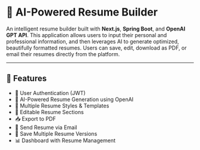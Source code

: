 # 🧠 AI-Powered Resume Builder

An intelligent resume builder built with **Next.js**, **Spring Boot**, and **OpenAI GPT API**. This application allows users to input their personal and professional information, and then leverages AI to generate optimized, beautifully formatted resumes. Users can save, edit, download as PDF, or email their resumes directly from the platform.

---

## 🚀 Features

- 🔐 User Authentication (JWT)
- 🧾 AI-Powered Resume Generation using OpenAI
- 🎨 Multiple Resume Styles & Templates
- 📝 Editable Resume Sections
- 📥 Export to PDF
- 📧 Send Resume via Email
- 💾 Save Multiple Resume Versions
- 📊 Dashboard with Resume Management


